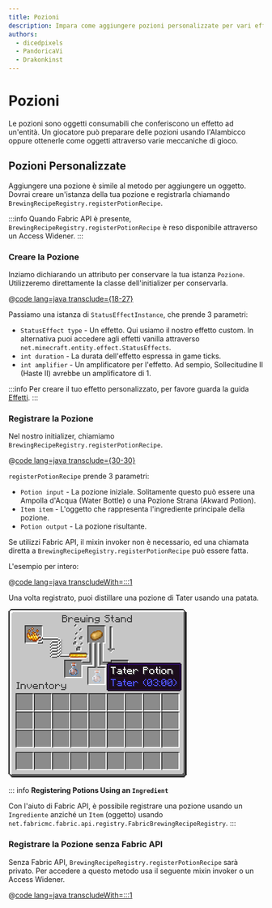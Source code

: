 ```yaml
---
title: Pozioni
description: Impara come aggiungere pozioni personalizzate per vari effetti di stato.
authors:
  - dicedpixels
  - PandoricaVi
  - Drakonkinst
---
```


# Pozioni

Le pozioni sono oggetti consumabili che conferiscono un effetto ad un'entità. Un giocatore può preparare delle pozioni usando l'Alambicco oppure ottenerle come oggetti attraverso varie meccaniche di gioco.

## Pozioni Personalizzate

Aggiungere una pozione è simile al metodo per aggiungere un oggetto. Dovrai creare un'istanza della tua pozione e registrarla chiamando `BrewingRecipeRegistry.registerPotionRecipe`.

:::info
Quando Fabric API è presente, `BrewingRecipeRegistry.registerPotionRecipe` è reso disponibile attraverso un Access Widener.
:::

### Creare la Pozione

Inziamo dichiarando un attributo per conservare la tua istanza `Pozione`. Utilizzeremo direttamente la classe dell'initializer per conservarla.

@[code lang=java transclude={18-27}](@/reference/latest/src/main/java/com/example/docs/potion/FabricDocsReferencePotions.java)

Passiamo una istanza di `StatusEffectInstance`, che prende 3 parametri:

- `StatusEffect type` - Un effetto. Qui usiamo il nostro effetto custom. In alternativa puoi accedere agli effetti vanilla attraverso `net.minecraft.entity.effect.StatusEffects`.
- `int duration` - La durata dell'effetto espressa in game ticks.
- `int amplifier` - Un amplificatore per l'effetto. Ad sempio, Sollecitudine II (Haste II) avrebbe un amplificatore di 1.

:::info
Per creare il tuo effetto personalizzato, per favore guarda la guida [Effetti](../entities/effects.md).
:::

### Registrare la Pozione

Nel nostro initializer, chiamiamo `BrewingRecipeRegistry.registerPotionRecipe`.

@[code lang=java transclude={30-30}](@/reference/latest/src/main/java/com/example/docs/potion/FabricDocsReferencePotions.java)

`registerPotionRecipe` prende 3 parametri:

- `Potion input` - La pozione iniziale. Solitamente questo può essere una Ampolla d'Acqua (Water Bottle) o una Pozione Strana (Akward Potion).
- `Item item` - L'oggetto che rappresenta l'ingrediente principale della pozione.
- `Potion output` - La pozione risultante.

Se utilizzi Fabric API, il mixin invoker non è necessario, ed una chiamata diretta a `BrewingRecipeRegistry.registerPotionRecipe` può essere fatta.

L'esempio per intero:

@[code lang=java transcludeWith=:::1](@/reference/latest/src/main/java/com/example/docs/potion/FabricDocsReferencePotions.java)

Una volta registrato, puoi distillare una pozione di Tater usando una patata.

![Effetto nell'inventario del giocatore](/assets/develop/tater-potion.png)

::: info
**Registering Potions Using an `Ingredient`**

Con l'aiuto di Fabric API, è possibile registrare una pozione usando un `Ingrediente` anziché un `Item` (oggetto) usando `
net.fabricmc.fabric.api.registry.FabricBrewingRecipeRegistry`.
:::

### Registrare la Pozione senza Fabric API

Senza Fabric API, `BrewingRecipeRegistry.registerPotionRecipe` sarà privato. Per accedere a questo metodo usa il seguente mixin invoker o un Access Widener.

@[code lang=java transcludeWith=:::1](@/reference/latest/src/main/java/com/example/docs/mixin/potion/BrewingRecipeRegistryInvoker.java)
